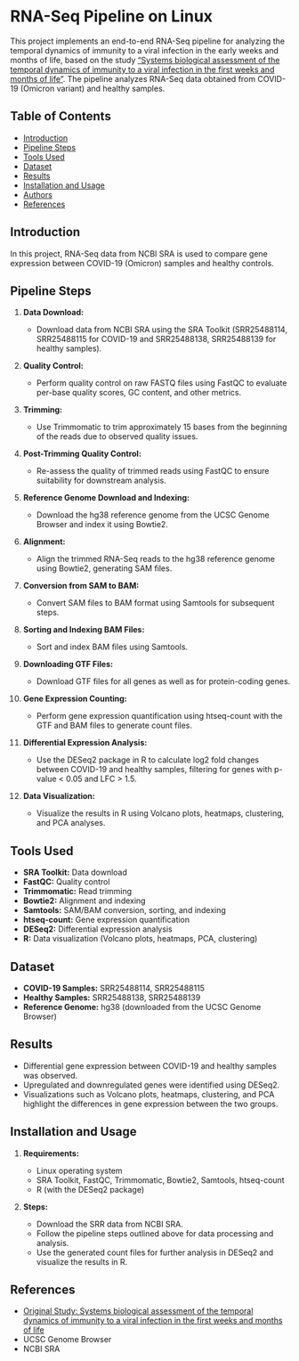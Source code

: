 # RNA-Seq Pipeline on Linux

This project implements an end-to-end RNA-Seq pipeline for analyzing the temporal dynamics of immunity to a viral infection in the early weeks and months of life, based on the study [“Systems biological assessment of the temporal dynamics of immunity to a viral infection in the first weeks and months of life”](https://doi.org/10.1101/2023.01.28.23285133). The pipeline analyzes RNA-Seq data obtained from COVID-19 (Omicron variant) and healthy samples.

## Table of Contents
- [Introduction](#introduction)
- [Pipeline Steps](#pipeline-steps)
- [Tools Used](#tools-used)
- [Dataset](#dataset)
- [Results](#results)
- [Installation and Usage](#installation-and-usage)
- [Authors](#authors)
- [References](#references)

## Introduction
In this project, RNA-Seq data from NCBI SRA is used to compare gene expression between COVID-19 (Omicron) samples and healthy controls.

## Pipeline Steps
1. **Data Download:**  
   - Download data from NCBI SRA using the SRA Toolkit (SRR25488114, SRR25488115 for COVID-19 and SRR25488138, SRR25488139 for healthy samples).

2. **Quality Control:**  
   - Perform quality control on raw FASTQ files using FastQC to evaluate per-base quality scores, GC content, and other metrics.

3. **Trimming:**  
   - Use Trimmomatic to trim approximately 15 bases from the beginning of the reads due to observed quality issues.

4. **Post-Trimming Quality Control:**  
   - Re-assess the quality of trimmed reads using FastQC to ensure suitability for downstream analysis.

5. **Reference Genome Download and Indexing:**  
   - Download the hg38 reference genome from the UCSC Genome Browser and index it using Bowtie2.

6. **Alignment:**  
   - Align the trimmed RNA-Seq reads to the hg38 reference genome using Bowtie2, generating SAM files.

7. **Conversion from SAM to BAM:**  
   - Convert SAM files to BAM format using Samtools for subsequent steps.

8. **Sorting and Indexing BAM Files:**  
   - Sort and index BAM files using Samtools.

9. **Downloading GTF Files:**  
   - Download GTF files for all genes as well as for protein-coding genes.

10. **Gene Expression Counting:**  
    - Perform gene expression quantification using htseq-count with the GTF and BAM files to generate count files.

11. **Differential Expression Analysis:**  
    - Use the DESeq2 package in R to calculate log2 fold changes between COVID-19 and healthy samples, filtering for genes with p-value < 0.05 and LFC > 1.5.

12. **Data Visualization:**  
    - Visualize the results in R using Volcano plots, heatmaps, clustering, and PCA analyses.

## Tools Used
- **SRA Toolkit:** Data download  
- **FastQC:** Quality control  
- **Trimmomatic:** Read trimming  
- **Bowtie2:** Alignment and indexing  
- **Samtools:** SAM/BAM conversion, sorting, and indexing  
- **htseq-count:** Gene expression quantification  
- **DESeq2:** Differential expression analysis  
- **R:** Data visualization (Volcano plots, heatmaps, PCA, clustering)

## Dataset
- **COVID-19 Samples:** SRR25488114, SRR25488115  
- **Healthy Samples:** SRR25488138, SRR25488139  
- **Reference Genome:** hg38 (downloaded from the UCSC Genome Browser)

## Results
- Differential gene expression between COVID-19 and healthy samples was observed.
- Upregulated and downregulated genes were identified using DESeq2.
- Visualizations such as Volcano plots, heatmaps, clustering, and PCA highlight the differences in gene expression between the two groups.

## Installation and Usage
1. **Requirements:**  
   - Linux operating system  
   - SRA Toolkit, FastQC, Trimmomatic, Bowtie2, Samtools, htseq-count  
   - R (with the DESeq2 package)

2. **Steps:**  
   - Download the SRR data from NCBI SRA.
   - Follow the pipeline steps outlined above for data processing and analysis.
   - Use the generated count files for further analysis in DESeq2 and visualize the results in R.


## References
- [Original Study: Systems biological assessment of the temporal dynamics of immunity to a viral infection in the first weeks and months of life](https://doi.org/10.1101/2023.01.28.23285133)
- UCSC Genome Browser  
- NCBI SRA
